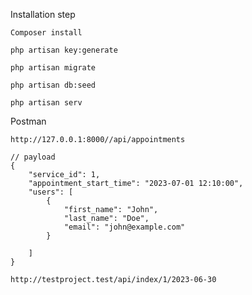 Installation step


    Composer install

    php artisan key:generate
    
    php artisan migrate
    
    php artisan db:seed
    
    php artisan serv
    

Postman 

    http://127.0.0.1:8000//api/appointments

    // payload
    {
        "service_id": 1,
        "appointment_start_time": "2023-07-01 12:10:00",
        "users": [
            {
                "first_name": "John",
                "last_name": "Doe",
                "email": "john@example.com"
            }

        ]
    }

    http://testproject.test/api/index/1/2023-06-30
